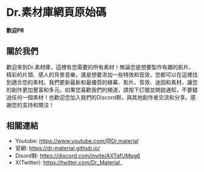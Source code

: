 # Dr.素材庫網頁原始碼 

**歡迎PR**

## 關於我們

歡迎來到Dr.素材庫，這裡有您需要的所有素材！無論您是想要製作有趣的影片、精彩的片頭、感人的背景音樂，還是想要添加一些特效和音效，您都可以在這裡找到適合您的素材。我們更新最新和最優質的綠幕、影片、音效、迷因和素材，讓您的創作更加豐富和多元。如果您喜歡我們的頻道，請按下訂閱並開啟通知，不要錯過任何一個素材！也歡迎您加入我們的Discord群，與其他創作者交流和分享。感謝您的支持和關注！

## 相關連結

- Youtube: https://www.youtube.com/@Dr.material
- 官網: https://dr-material.github.io/
- Disord群: https://discord.com/invite/AXTqfUMpg6
- X(Twitter): https://twitter.com/Dr_Material_
